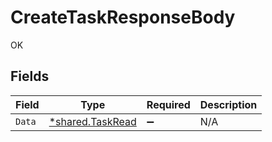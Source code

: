 # CreateTaskResponseBody

OK


## Fields

| Field                                                      | Type                                                       | Required                                                   | Description                                                |
| ---------------------------------------------------------- | ---------------------------------------------------------- | ---------------------------------------------------------- | ---------------------------------------------------------- |
| `Data`                                                     | [*shared.TaskRead](../../../pkg/models/shared/taskread.md) | :heavy_minus_sign:                                         | N/A                                                        |